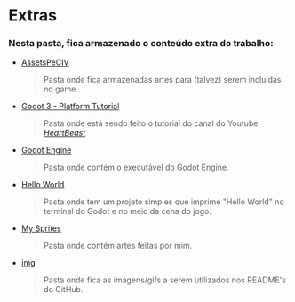 # Extras

### Nesta pasta, fica armazenado o conteúdo extra do trabalho:
  * [AssetsPeCIV](https://github.com/juan-burtet/PeC-IV-Jogos/tree/master/Extras/AssetsPeCIV)
    > Pasta onde fica armazenadas artes para (talvez) serem incluidas no game.
  * [Godot 3 - Platform Tutorial](https://github.com/juan-burtet/PeC-IV-Jogos/tree/master/Extras/Godot%203%20-%20Platform%20Tutorial)
    > Pasta onde está sendo feito o tutorial do canal do Youtube _[HeartBeast](https://www.youtube.com/playlist?list=PL9FzW-m48fn2jlBu_0DRh7PvAt-GULEmd)_
  * [Godot Engine](https://github.com/juan-burtet/PeC-IV-Jogos/tree/master/Extras/Godot%20Engine)
    > Pasta onde contém o executável do Godot Engine.
  * [Hello World](https://github.com/juan-burtet/PeC-IV-Jogos/tree/master/Extras/Hello%20World)
    > Pasta onde tem um projeto simples que imprime "Hello World" no terminal do Godot e no meio da cena do jogo.
  * [My Sprites](https://github.com/juan-burtet/PeC-IV-Jogos/tree/master/Extras/My%20Sprites)
    > Pasta onde contém artes feitas por mim.
  * [img](https://github.com/juan-burtet/PeC-IV-Jogos/tree/master/Extras/img)
    > Pasta onde fica as imagens/gifs a serem utilizados nos README's do GitHub.
